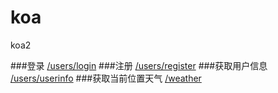 # koa
koa2

###登录
[/users/login]("")
###注册
[/users/register]("")
###获取用户信息
[/users/userinfo]("")
###获取当前位置天气
[/weather]("")

